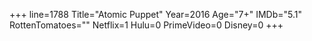 +++
line=1788
Title="Atomic Puppet"
Year=2016
Age="7+"
IMDb="5.1"
RottenTomatoes=""
Netflix=1
Hulu=0
PrimeVideo=0
Disney=0
+++

